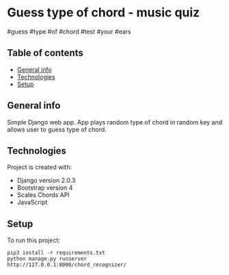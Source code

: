 # Guess type of chord - music quiz
#guess #type #of #chord 
#test #your #ears

## Table of contents
* [General info](#general-info)
* [Technologies](#technologies)
* [Setup](#setup)

## General info
Simple Django web app. App plays random type of chord in random key and allows user to guess type of chord. 



## Technologies
Project is created with:
* Django version 2.0.3
* Bootstrap version 4
* Scales Chords API
* JavaScript

	
## Setup
To run this project:
```
pip3 install -r requirements.txt
python manage.py runserver
http://127.0.0.1:8000/chord_recognizer/
```
